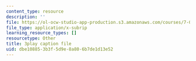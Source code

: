 ```yaml
---
content_type: resource
description: ''
file: https://ol-ocw-studio-app-production.s3.amazonaws.com/courses/7-016-introductory-biology-fall-2018/dbe108853b3f5d9e8a806b7de1d13e52_SA8dRTq3qUA.vtt
file_type: application/x-subrip
learning_resource_types: []
resourcetype: Other
title: 3play caption file
uid: dbe10885-3b3f-5d9e-8a80-6b7de1d13e52
---
```

